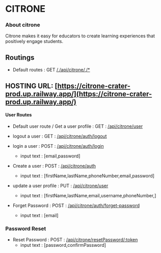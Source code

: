 # CITRONE

### About citrone
  Citrone makes it easy for educators to create learning experiences that positively engage students.

## Routings
- Default routes : GET [/](/),[/api/citrone/](/api/citrone/),[/*](/*)

## HOSTING URL: [https://citrone-crater-prod.up.railway.app/](https://citrone-crater-prod.up.railway.app/)
#### User Routes

- Default user route / Get a user profile : GET : [/api/citrone/user](/api/citrone/user)

- logout a user : GET :  [/api/citrone/auth/logout](/api/citrone/user/logout)
- login a user : POST :  [/api/citrone/auth/login](/api/citrone/user/login)
    - input text : [email,password]

- Create a user : POST :  [/api/citrone/auth](/api/citrone/user)
    - input text : [firstName,lastName,phoneNumber,email,password]
- update a user profile : PUT :  [/api/citrone/user](/api/citrone/user)
    - input text : [firstName,lastName,email,username,phoneNumber,]


- Forget Password : POST : [/api/citrone/auth/forget-password](/forget-password)
    - input text : [email]


### Password Reset
- Reset Password : POST : [/api/citrone/resetPassword/:token](/api/citrone/resetPassword/:token)
    - input text : [password,confirmPassword] 
